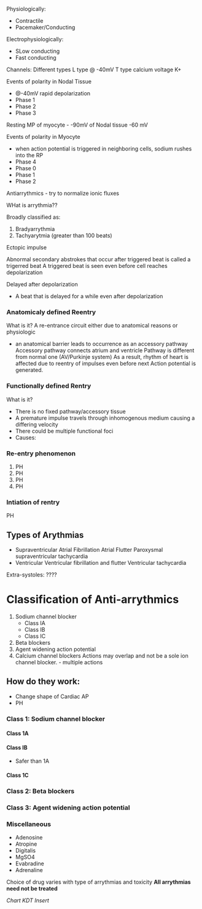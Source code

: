 Physiologically:
- Contractile
- Pacemaker/Conducting 

Electrophysiologically:
- SLow conducting
- Fast conducting

Channels:
Different types
L type @ -40mV
T type calcium
voltage K+ 

Events of polarity in Nodal Tissue
- @-40mV rapid depolarization
- Phase 1
- Phase 2
- Phase 3

Resting MP of myocyte - -90mV
of Nodal tissue -60 mV

Events of polarity in Myocyte
- when action potential is triggered in neighboring cells, sodium rushes into the RP
- Phase 4
- Phase 0
- Phase 1
- Phase 2

Antiarrythmics - try to normalize ionic fluxes

WHat is arrythmia??

Broadly classified as:
1. Bradyarrythmia
2. Tachyarytmia (greater than 100 beats)

Ectopic impulse

Abnormal secondary abstrokes that occur after triggered beat is called a trigerred beat
A triggered beat is seen even before cell reaches depolarization

Delayed after depolarization
- A beat that is delayed for a while even after depolarization

### Anatomicaly defined Reentry
What is it?
A re-entrance circuit either due to anatomical reasons or physiologic
- an anatomical barrier leads to occurrence as an accessory pathway
Accessory pathway connects atrium and ventricle
Pathway is different from normal one (AV/Purkinje system)
As a result, rhythm of heart is affected due to reentry of impulses even before next Action potential is generated.

### Functionally defined Rentry
What is it?
- There is no fixed pathway/accessory tissue
- A premature impulse travels through inhomogenous medium causing a differing velocity
- There could be multiple functional foci
- Causes:

### Re-entry phenomenon
1. PH
2. PH
3. PH
4. PH

### Intiation of rentry
PH

## Types of Arythmias
- Supraventricular
Atrial Fibrillation
Atrial Flutter
Paroxysmal supraventricular tachycardia
- Ventricular
Ventricular fibrillation and flutter
Ventricular tachycardia

Extra-systoles: ????

# Classification of Anti-arrythmics
1. Sodium channel blocker
	- Class IA
	- Class IB
	- Class IC
2. Beta blockers
3. Agent widening action potential
4. Calcium channel blockers
Actions may overlap and not be a sole ion channel blocker. - multiple actions

## How do they work:
- Change shape of Cardiac AP
- PH

### Class 1: Sodium channel blocker
#### Class 1A

#### Class IB
 - Safer than 1A

#### Class 1C

### Class 2: Beta blockers
### Class 3: Agent widening action potential

### Miscellaneous
- Adenosine
- Atropine
- Digitalis
- MgSO4
- Evabradine
- Adrenaline

Choice of drug varies with type of arrythmias and toxicity
**All arrythmias need not be treated**

*Chart KDT Insert*

